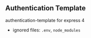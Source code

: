 ## Authentication Template

authentication-template for express 4

- ignored files: `.env`, `node_modules`

